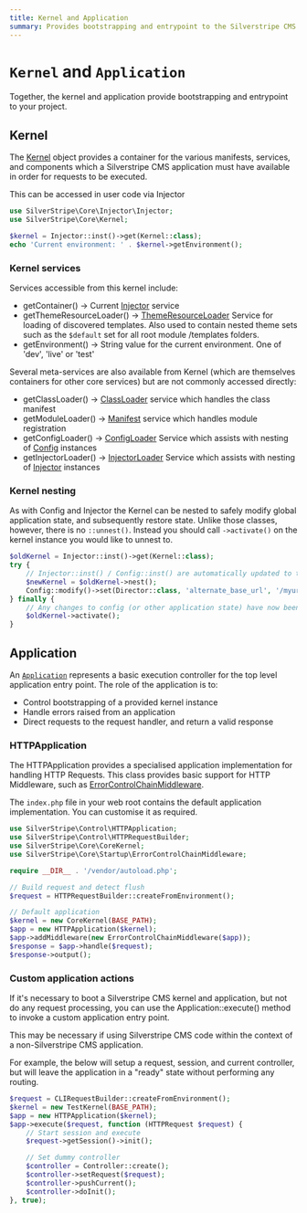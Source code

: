 ```yaml
---
title: Kernel and Application
summary: Provides bootstrapping and entrypoint to the Silverstripe CMS application
---
```


# `Kernel` and `Application`

Together, the kernel and application provide bootstrapping and entrypoint to your project.

## Kernel

The [Kernel](api:SilverStripe\Core\Kernel) object provides a container for the various manifests, services, and components
which a Silverstripe CMS application must have available in order for requests to be executed.

This can be accessed in user code via Injector

```php
use SilverStripe\Core\Injector\Injector;
use SilverStripe\Core\Kernel;

$kernel = Injector::inst()->get(Kernel::class);
echo 'Current environment: ' . $kernel->getEnvironment();
```

### Kernel services

Services accessible from this kernel include:

- getContainer() -> Current [Injector](api:SilverStripe\Core\Injector\Injector) service
- getThemeResourceLoader() -> [ThemeResourceLoader](api:SilverStripe\View\ThemeResourceLoader) Service for loading of discovered templates.
    Also used to contain nested theme sets such as the `$default` set for all root module /templates folders.
- getEnvironment() -> String value for the current environment. One of 'dev', 'live' or 'test'

Several meta-services are also available from Kernel (which are themselves containers for
other core services) but are not commonly accessed directly:

- getClassLoader() -> [ClassLoader](api:SilverStripe\Core\Manifest\ClassLoader) service which handles the class manifest
- getModuleLoader() -> [Manifest](api:SilverStripe\Core\Manifest) service which handles module registration
- getConfigLoader() -> [ConfigLoader](api:SilverStripe\Core\Config\ConfigLoader) Service which assists with nesting of [Config](api:SilverStripe\Core\Config\Config) instances
- getInjectorLoader() -> [InjectorLoader](api:SilverStripe\Core\Injector\InjectorLoader) Service which assists with nesting of [Injector](api:SilverStripe\Core\Injector\Injector) instances

### Kernel nesting

As with Config and Injector the Kernel can be nested to safely modify global application state,
and subsequently restore state. Unlike those classes, however, there is no `::unnest()`. Instead
you should call `->activate()` on the kernel instance you would like to unnest to.

```php
$oldKernel = Injector::inst()->get(Kernel::class);
try {
    // Injector::inst() / Config::inst() are automatically updated to the new kernel
    $newKernel = $oldKernel->nest();
    Config::modify()->set(Director::class, 'alternate_base_url', '/myurl');
} finally {
    // Any changes to config (or other application state) have now been reverted
    $oldKernel->activate();
}
```

## Application

An [`Application`](api:SilverStripe\Core\Application) represents a basic execution controller for the top level application entry point.
The role of the application is to:

- Control bootstrapping of a provided kernel instance
- Handle errors raised from an application
- Direct requests to the request handler, and return a valid response

### HTTPApplication

The HTTPApplication provides a specialised application implementation for handling HTTP Requests.
This class provides basic support for HTTP Middleware, such as [ErrorControlChainMiddleware](api:SilverStripe\Core\Startup\ErrorControlChainMiddleware).

The `index.php` file in your web root contains the default application implementation.
You can customise it as required.

```php
use SilverStripe\Control\HTTPApplication;
use SilverStripe\Control\HTTPRequestBuilder;
use SilverStripe\Core\CoreKernel;
use SilverStripe\Core\Startup\ErrorControlChainMiddleware;

require __DIR__ . '/vendor/autoload.php';

// Build request and detect flush
$request = HTTPRequestBuilder::createFromEnvironment();

// Default application
$kernel = new CoreKernel(BASE_PATH);
$app = new HTTPApplication($kernel);
$app->addMiddleware(new ErrorControlChainMiddleware($app));
$response = $app->handle($request);
$response->output();
```

### Custom application actions

If it's necessary to boot a Silverstripe CMS kernel and application, but not do any
request processing, you can use the Application::execute() method to invoke a custom
application entry point.

This may be necessary if using Silverstripe CMS code within the context of a non-Silverstripe CMS
application.

For example, the below will setup a request, session, and current controller,
but will leave the application in a "ready" state without performing any
routing.

```php
$request = CLIRequestBuilder::createFromEnvironment();
$kernel = new TestKernel(BASE_PATH);
$app = new HTTPApplication($kernel);
$app->execute($request, function (HTTPRequest $request) {
    // Start session and execute
    $request->getSession()->init();

    // Set dummy controller
    $controller = Controller::create();
    $controller->setRequest($request);
    $controller->pushCurrent();
    $controller->doInit();
}, true);
```

